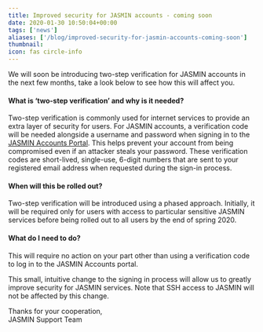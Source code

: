 ```yaml
---
title: Improved security for JASMIN accounts - coming soon
date: 2020-01-30 10:50:04+00:00
tags: ['news']
aliases: ['/blog/improved-security-for-jasmin-accounts-coming-soon']
thumbnail: 
icon: fas circle-info
---
```


We will soon be introducing two-step verification for JASMIN accounts in the next few months, take a look below to see how this will affect you. 


#### What is ‘two-step verification’ and why is it needed?


Two-step verification is commonly used for internet services to provide an extra layer of security for users. For JASMIN accounts, a verification code will be needed alongside a username and password when signing in to the [JASMIN Accounts Portal](https://accounts.jasmin.ac.uk). This helps prevent your account from being compromised even if an attacker steals your password. These verification codes are short-lived, single-use, 6-digit numbers that are sent to your registered email address when requested during the sign-in process.


#### When will this be rolled out?


Two-step verification will be introduced using a phased approach. Initially, it will be required only for users with access to particular sensitive JASMIN services before being rolled out to all users by the end of spring 2020.


#### What do I need to do?


This will require no action on your part other than using a verification code to log in to the JASMIN Accounts portal.   
  
This small, intuitive change to the signing in process will allow us to greatly improve security for JASMIN services. Note that SSH access to JASMIN will not be affected by this change. 


Thanks for your cooperation,  
JASMIN Support Team



